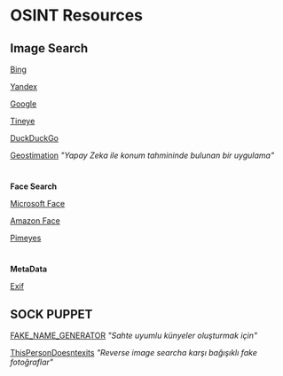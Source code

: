 # OSINT Resources

## Image Search

[Bing](https://www.bing.com/visualsearch)

[Yandex](https://yandex.ru/images/)

[Google](https://images.google.com/)

[Tineye](https://tineye.com/)

[DuckDuckGo](https://duckduckgo.com)

[Geostimation](https://labs.tib.eu/geoestimation/) _"Yapay Zeka ile konum tahmininde bulunan bir uygulama"_

#

**Face Search**

[Microsoft Face](https://azure.microsoft.com/en-au/services/cognitive-services/face/#demo)

[Amazon Face](http://aws.amazon.com/rekognition) 

[Pimeyes](https://pimeyes.com/en)
#

**MetaData**

[Exif](http://exif.regex.info/exif.cgi)

## SOCK PUPPET
[FAKE_NAME_GENERATOR](https://www.fakenamegenerator.com/) _"Sahte uyumlu künyeler oluşturmak için"_

[ThisPersonDoesntexits](https://this-person-does-not-exist.com/) _"Reverse image searcha karşı bağışıklı fake fotoğraflar"_

